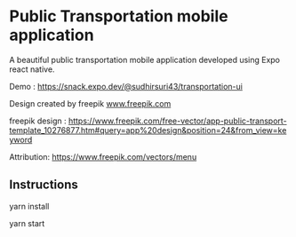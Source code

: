 
# Public Transportation mobile application 

A beautiful public transportation mobile application developed using Expo react native.

Demo : https://snack.expo.dev/@sudhirsuri43/transportation-ui

Design created by freepik www.freepik.com

freepik design : https://www.freepik.com/free-vector/app-public-transport-template_10276877.htm#query=app%20design&position=24&from_view=keyword

Attribution: https://www.freepik.com/vectors/menu 

## Instructions

yarn install

yarn start
